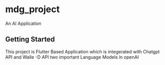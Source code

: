 # mdg_project

An AI Application

## Getting Started

This project is Flutter Based Application which is integerated with Chatgpt API and Walle -D API two important Language Models in openAI
